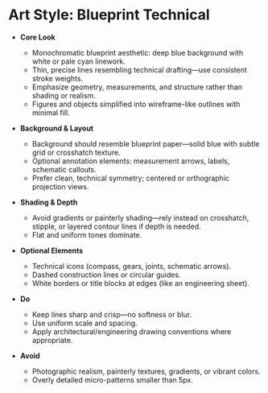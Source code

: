 # Art Style: Blueprint Technical

- **Core Look**
  - Monochromatic blueprint aesthetic: deep blue background with white or pale cyan linework.
  - Thin, precise lines resembling technical drafting—use consistent stroke weights.
  - Emphasize geometry, measurements, and structure rather than shading or realism.
  - Figures and objects simplified into wireframe-like outlines with minimal fill.

- **Background & Layout**
  - Background should resemble blueprint paper—solid blue with subtle grid or crosshatch texture.
  - Optional annotation elements: measurement arrows, labels, schematic callouts.
  - Prefer clean, technical symmetry; centered or orthographic projection views.

- **Shading & Depth**
  - Avoid gradients or painterly shading—rely instead on crosshatch, stipple, or layered contour lines if depth is needed.
  - Flat and uniform tones dominate.

- **Optional Elements**
  - Technical icons (compass, gears, joints, schematic arrows).
  - Dashed construction lines or circular guides.
  - White borders or title blocks at edges (like an engineering sheet).

- **Do**
  - Keep lines sharp and crisp—no softness or blur.
  - Use uniform scale and spacing.
  - Apply architectural/engineering drawing conventions where appropriate.

- **Avoid**
  - Photographic realism, painterly textures, gradients, or vibrant colors.
  - Overly detailed micro-patterns smaller than 5px.

